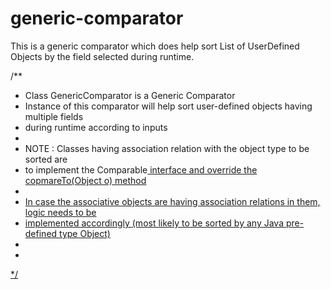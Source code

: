 # generic-comparator

This is a generic comparator which does help sort List of UserDefined Objects by the field selected during runtime.


/**
 * Class GenericComparator<T> is a Generic Comparator
 * Instance of this comparator will help sort user-defined objects having multiple fields
 * during runtime according to inputs
 * 
 * NOTE : Classes having association relation with the object type to be sorted are
 * to implement the Comparable<U> interface and override the copmareTo(Object o) method
 * 
 * In case the associative objects are having association relations in them, logic needs to be 
 * implemented accordingly (most likely to be sorted by any Java pre-defined type Object)
 *
 *
 */
